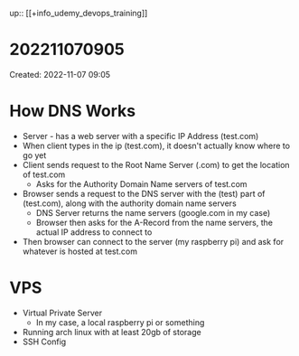 up:: [[+info_udemy_devops_training]]

# 202211070905
Created: 2022-11-07 09:05

# How DNS Works
- Server - has a web server with a specific IP Address (test.com)
- When client types in the ip (test.com), it doesn't actually know where to go yet
- Client sends request to the Root Name Server (.com) to get the location of test.com
	- Asks for the Authority Domain Name servers of test.com
- Browser sends a request to the DNS server with the (test) part of (test.com), along with the authority domain name servers
	- DNS Server returns the name servers (google.com in my case)
	- Browser then asks for the A-Record from the name servers, the actual IP address to connect to
- Then browser can connect to the server (my raspberry pi) and ask for whatever is hosted at test.com

# VPS
- Virtual Private Server
	- In my case, a local raspberry pi or something
- Running arch linux with at least 20gb of storage
- SSH Config

